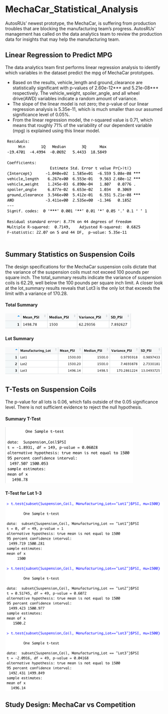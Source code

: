# MechaCar_Statistical_Analysis

AutosRUs’ newest prototype, the MechaCar, is suffering from production troubles that are blocking the manufacturing team’s progress. AutosRUs’ management has called on the data analytics team to review the production data for insights that may help the manufacturing team.

## Linear Regression to Predict MPG

The data analytics team first performs linear regression analysis to identify which variables in the dataset predict the mpg of MechaCar prototypes.
 - Based on the results, vehicle_length and ground_clearance are statistically significant with p-values of 2.60e-12*** and 5.21e-08*** respectively. The vehicle_weight, spoiler_angle, and all wheel drive(AWD) variables indicate a random amount of variance.
 - The slope of the linear model is not zero; the p-value of our linear regression analysis is 5.35e-11, which is much smaller than our assumed significance level of 0.05%.
 - From the linear regression model, the r-squared value is 0.71, which means that roughly 71% of the variability of our dependent variable (mpg) is explained using this linear model.

![](https://github.com/AB3478/MechaCar_Statistical_Analysis/blob/d69d95d415f93a8465979bd1c0d4baf84809428f/Resources/Linear_Regression.png)

## Summary Statistics on Suspension Coils
The design specifications for the MechaCar suspension coils dictate that the variance of the suspension coils must not exceed 100 pounds per square inch. The total_summary results indicate the variance of suspension coils is 62.29, well below the 100 pounds per square inch limit. A closer look at the lot_summary results reveals that Lot3 is the only lot that exceeds the limit with a variance of 170.28.

#### Total Summary
![](https://github.com/AB3478/MechaCar_Statistical_Analysis/blob/c266299225209c3932b4d91c2b2f353e66f571a6/Resources/Total_Summary.png)

#### Lot Summary
![](https://github.com/AB3478/MechaCar_Statistical_Analysis/blob/c266299225209c3932b4d91c2b2f353e66f571a6/Resources/Lot_Summary.png)

## T-Tests on Suspension Coils
The p-value for all lots is 0.06, which falls outside of the 0.05 significance level. There is not sufficient evidence to reject the  null hypothesis.

#### Summary T-Test
![](https://github.com/AB3478/MechaCar_Statistical_Analysis/blob/29fb04e7f2593bc53f18c6efa4412c3b1fb80856/Resources/t_test.png)

#### T-Test for Lot 1-3
![](https://github.com/AB3478/MechaCar_Statistical_Analysis/blob/29fb04e7f2593bc53f18c6efa4412c3b1fb80856/Resources/Lot_t_test.png)


## Study Design: MechaCar vs Competition
